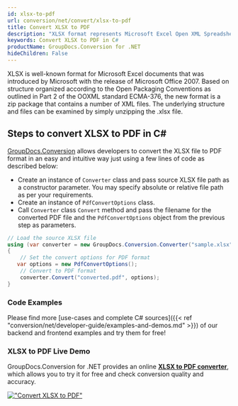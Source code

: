 ```yaml
---
id: xlsx-to-pdf
url: conversion/net/convert/xlsx-to-pdf
title: Convert XLSX to PDF
description: "XLSX format represents Microsoft Excel Open XML Spreadsheet with .xlsx extension. Learn how to convert XLSX to PDF file programmatically in C# language using GroupDocs.Conversion for .NET library."
keywords: Convert XLSX to PDF in C#
productName: GroupDocs.Conversion for .NET
hideChildren: False
---
```


XLSX is well-known format for Microsoft Excel documents that was introduced by Microsoft with the release of Microsoft Office 2007. Based on structure organized according to the Open Packaging Conventions as outlined in Part 2 of the OOXML standard ECMA-376, the new format is a zip package that contains a number of XML files. The underlying structure and files can be examined by simply unzipping the .xlsx file.

## Steps to convert XLSX to PDF in C#

[GroupDocs.Conversion](https://products.groupdocs.com/conversion/net) allows developers to convert the XLSX file to PDF format in an easy and intuitive way just using a few lines of code as described below:

* Create an instance of `Converter` class and pass source XLSX file path as a constructor parameter. You may specify absolute or relative file path as per your requirements. 
* Create an instance of `PdfConvertOptions` class.
* Call `Converter` class `Convert` method and pass the filename for the converted PDF file and the `PdfConvertOptions` object from the previous step as parameters.

```csharp
// Load the source XLSX file
using (var converter = new GroupDocs.Conversion.Converter("sample.xlsx"))
{
    // Set the convert options for PDF format
   var options = new PdfConvertOptions();
    // Convert to PDF format
    converter.Convert("converted.pdf", options);
}
```

### Code Examples

Please find more [use-cases and complete C# sources]({{< ref "conversion/net/developer-guide/examples-and-demos.md" >}}) of our backend and frontend examples and try them for free!

### XLSX to PDF Live Demo

GroupDocs.Conversion for .NET provides an online [**XLSX to PDF converter**](https://products.groupdocs.app/conversion/xlsx-to-pdf), which allows you to try it for free and check conversion quality and accuracy.

[!["Convert XLSX to PDF"](conversion/net/images/convert-to-pdf/convert-xlsx-to-pdf.png)](https://products.groupdocs.app/conversion/xlsx-to-pdf)